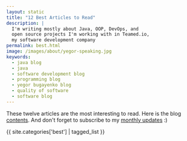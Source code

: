 ```yaml
---
layout: static
title: "12 Best Articles to Read"
description: |
  I'm writing mostly about Java, OOP, DevOps, and
  open source projects I'm working with in Teamed.io,
  my software development company
permalink: best.html
image: /images/about/yegor-speaking.jpg
keywords:
  - java blog
  - java
  - software development blog
  - programming blog
  - yegor bugayenko blog
  - quality of software
  - software blog
---
```


These twelve articles are the most interesting to read.
Here is the blog [contents](/contents.html).
And don't forget to subscribe to my [monthly updates](/about-me.html) :)

{{ site.categories['best'] | tagged_list }}
